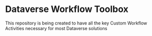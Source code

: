 # Dataverse Workflow Toolbox

This repository is being created to have all the key Custom Workflow Activities necessary for most Dataverse solutions

